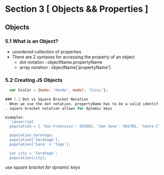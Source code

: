 # Section 3 [ Objects && Properties ]

## Objects

### 5.1 What is an Object?
- unordered collection of properties
- There are 2  syntaxes for accessing the property of an object
  - dot notation : objectName.propertyName
  - array notation : objectName['propertyName']

### 5.2 Creating JS Objects
```javascript
  var hisCar = {make: 'Honda', model: 'Civic'};
  
### 5.3 Dot vs Square Bracket Notation
- When we use the dot notation, propertyName has to be a valid identifier.
- square bracket notation allows for dynamic keys

examples:
```javascript
  population = { 'San Francisco': 825863, 'San Jose': 982765, 'Santa Clara': 119311, Saratoga: 30677}

  population.Saratoga;
  population['Saratoga'];
  population['Sara' + 'toga'];  

  var city = 'Saratoga';
  population[city];
```

*use square bracket for dynamic keys*  
